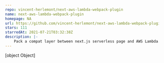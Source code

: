 ```yaml
---
repo: vincent-herlemont/next-aws-lambda-webpack-plugin
name: next-aws-lambda-webpack-plugin
homepage: NA
url: https://github.com/vincent-herlemont/next-aws-lambda-webpack-plugin
stars: 111
starredAt: 2021-07-21T03:32:38Z
description: |-
    Pack a compat layer between next.js serverless page and AWS Lambda.
---
```


[object Object]
